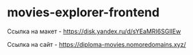 # movies-explorer-frontend

Ссылка на макет - https://disk.yandex.ru/d/sYEaMRI6SGlIEw

Ссылка на сайт - https://diploma-movies.nomoredomains.xyz/